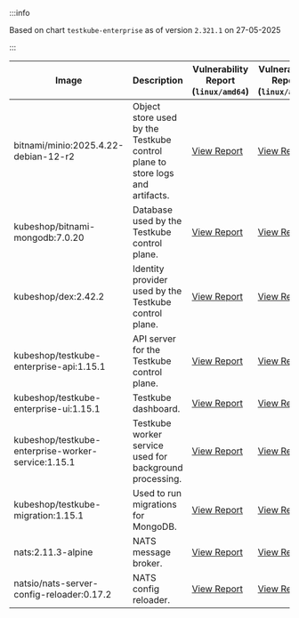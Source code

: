 :::info

Based on chart `testkube-enterprise` as of version `2.321.1` on 27-05-2025

:::

| Image | Description | Vulnerability Report (`linux/amd64`) | Vulnerability Report (`linux/arm64`) | Docker Image |
|-------|-------------|----------------------------------------|----------------------------------------|--------------|
| bitnami/minio:2025.4.22-debian-12-r2 | Object store used by the Testkube control plane to store logs and artifacts. | [View Report](./minio-2025.4.22-debian-12-r2_linux_amd64.md) | [View Report](./minio-2025.4.22-debian-12-r2_linux_arm64.md) | [View Image](https://hub.docker.com/layers/bitnami/minio/2025.4.22-debian-12-r2/images/sha256-b55af04849786132c6571b916da9cfd77e1eaa813917929c06f023bebf94873b?context=explore) |
| kubeshop/bitnami-mongodb:7.0.20 | Database used by the Testkube control plane. | [View Report](./bitnami-mongodb-7.0.20_linux_amd64.md) | [View Report](./bitnami-mongodb-7.0.20_linux_arm64.md) | [View Image](https://hub.docker.com/layers/kubeshop/bitnami-mongodb/7.0.20/images/sha256-8663700de129c2066dac073d15a675f6318d55d1afd427be48a0f1afeeb25a20?context=explore) |
| kubeshop/dex:2.42.2 | Identity provider used by the Testkube control plane. | [View Report](./dex-2.42.2_linux_amd64.md) | [View Report](./dex-2.42.2_linux_arm64.md) | [View Image](https://hub.docker.com/layers/kubeshop/dex/2.42.2/images/sha256-fae22cdfdb6e9adebe232ae42afcf41b687c6789c704ff3d42866973b0a8a828?context=explore) |
| kubeshop/testkube-enterprise-api:1.15.1 | API server for the Testkube control plane. | [View Report](./testkube-enterprise-api-1.15.1_linux_amd64.md) | [View Report](./testkube-enterprise-api-1.15.1_linux_arm64.md) | [View Image](https://hub.docker.com/layers/kubeshop/testkube-enterprise-api/1.15.1/images/sha256-d4720a23da68cb6736d5814735819b2068dac736b31f0d0968b5dd37e6e9e0c7?context=explore) |
| kubeshop/testkube-enterprise-ui:1.15.1 | Testkube dashboard. | [View Report](./testkube-enterprise-ui-1.15.1_linux_amd64.md) | [View Report](./testkube-enterprise-ui-1.15.1_linux_arm64.md) | [View Image](https://hub.docker.com/layers/kubeshop/testkube-enterprise-ui/1.15.1/images/sha256-6f5c55cd964e6898e25cb666002a2a198c4d31219071f15ff19c841685ac019a?context=explore) |
| kubeshop/testkube-enterprise-worker-service:1.15.1 | Testkube worker service used for background processing. | [View Report](./testkube-enterprise-worker-service-1.15.1_linux_amd64.md) | [View Report](./testkube-enterprise-worker-service-1.15.1_linux_arm64.md) | [View Image](https://hub.docker.com/layers/kubeshop/testkube-enterprise-worker-service/1.15.1/images/sha256-d774d272e10e34227ed7f3aa3b21e9b9f5bd6adf1d0776df585a4612fb3ccdec?context=explore) |
| kubeshop/testkube-migration:1.15.1 | Used to run migrations for MongoDB. | [View Report](./testkube-migration-1.15.1_linux_amd64.md) | [View Report](./testkube-migration-1.15.1_linux_arm64.md) | [View Image](https://hub.docker.com/layers/kubeshop/testkube-migration/1.15.1/images/sha256-588c6db3324de137ba03db5bc1c95bdf38ec83598497080e77ff3c3eaa2eb7f1?context=explore) |
| nats:2.11.3-alpine | NATS message broker. | [View Report](./nats-2.11.3-alpine_linux_amd64.md) | [View Report](./nats-2.11.3-alpine_linux_arm64.md) | [View Image](https://hub.docker.com/layers/library/nats/2.11.3-alpine/images/sha256-f6be324fcee27f2a91178d74f77bb4ba3e5a9d2e72ba7d6871f45d14aadca40a?context=explore) |
| natsio/nats-server-config-reloader:0.17.2 | NATS config reloader. | [View Report](./nats-server-config-reloader-0.17.2_linux_amd64.md) | [View Report](./nats-server-config-reloader-0.17.2_linux_arm64.md) | [View Image](https://hub.docker.com/layers/natsio/nats-server-config-reloader/0.17.2/images/sha256-65f3b70ec5a100743844cc8b73989f12ea9ba360fdd23069b20bdbd2654d9b94?context=explore) |
